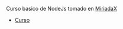 Curso basico de NodeJs tomado en [MiriadaX](https://miriadax.net/web/general-navigation/cursos)
* [Curso](https://www.youtube.com/watch?v=HSuOf0204HM&list=PLPLrcRqOYtquLtmpnq2xDsk_sqooI7ahX)